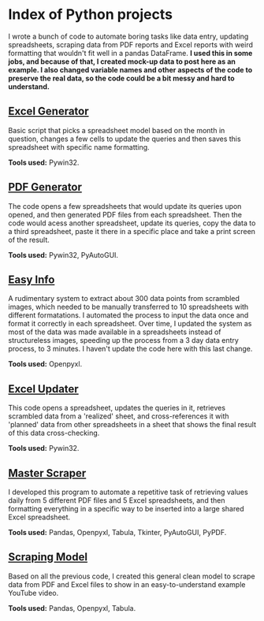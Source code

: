 # Index of Python projects
I wrote a bunch of code to automate boring tasks like data entry, updating spreadsheets, scraping data from PDF reports and Excel reports with weird formatting that wouldn't fit well in a pandas DataFrame. **I used this in some jobs, and because of that, I created mock-up data to post here as an example. I also changed variable names and other aspects of the code to preserve the real data, so the code could be a bit messy and hard to understand.**

## [Excel Generator](https://github.com/campos-Allan/excel_generator) 
Basic script that picks a spreadsheet model based on the month in question, changes a few cells to update the queries and then saves this spreadsheet with specific name formatting. 

**Tools used:** Pywin32.

## [PDF Generator](https://github.com/campos-Allan/pdf_generator) 
The code opens a few spreadsheets that would update its queries upon opened, and then generated PDF files from each spreadsheet. Then the code would acess another spreadsheet, update its queries, copy the data to a third spreadsheet, paste it there in a specific place and take a print screen of the result. 

**Tools used:** Pywin32, PyAutoGUI.

## [Easy Info](https://github.com/campos-Allan/easy_info) 
A rudimentary system to extract about 300 data points from scrambled images, which needed to be manually transferred to 10 spreadsheets with different formatations. I automated the process to input the data once and format it correctly in each spreadsheet. Over time, I updated the system as most of the data was made available in a spreadsheets instead of structureless images, speeding up the process from a 3 day data entry process, to 3 minutes. I haven't update the code here with this last change.

**Tools used:** Openpyxl.

## [Excel Updater](https://github.com/campos-Allan/excel_updater) 
This code opens a spreadsheet, updates the queries in it, retrieves scrambled data from a 'realized' sheet, and cross-references it with 'planned' data from other spreadsheets in a sheet that shows the final result of this data cross-checking.

**Tools used:** Pywin32.

## [Master Scraper](https://github.com/campos-Allan/master_scraper)
I developed this program to automate a repetitive task of retrieving values daily from 5 different PDF files and 5 Excel spreadsheets, and then formatting everything in a specific way to be inserted into a large shared Excel spreadsheet. 

**Tools used:** Pandas, Openpyxl, Tabula, Tkinter, PyAutoGUI, PyPDF.

## [Scraping Model](https://github.com/campos-Allan/scraping_model)
Based on all the previous code, I created this general clean model to scrape data from PDF and Excel files to show in an easy-to-understand example YouTube video.

**Tools used:** Pandas, Openpyxl, Tabula.
